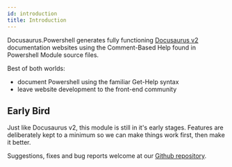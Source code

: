 ```yaml
---
id: introduction
title: Introduction
---
```


Docusaurus.Powershell generates fully functioning
[Docusaurus v2](https://v2.docusaurus.io/) documentation websites using
the Comment-Based Help found in Powershell Module source files.

Best of both worlds:

- document Powershell using the familiar Get-Help syntax
- leave website development to the front-end community

## Early Bird

Just like Docusaurus v2, this module is still in it's early stages.
Features are deliberately kept to a minimum so we can make
things work first, then make it better.

Suggestions, fixes and bug reports welcome at our
[Github repository](https://github.com/alt3/Docusaurus.Powershell).
